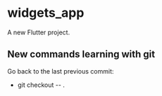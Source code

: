 # widgets_app

A new Flutter project.


## New commands learning with git
Go back to the last previous commit:
- git checkout -- .